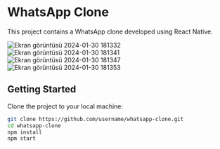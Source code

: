 
# WhatsApp Clone

This project contains a WhatsApp clone developed using React Native.



![Ekran görüntüsü 2024-01-30 181332](https://github.com/cngzhn06/ReactNative-WhatsAppClone/assets/95685025/ca69e25b-0b67-4dde-b539-978898dbfe6a)
![Ekran görüntüsü 2024-01-30 181341](https://github.com/cngzhn06/ReactNative-WhatsAppClone/assets/95685025/c7d75224-8256-4e49-8987-e831af0d2e20)
![Ekran görüntüsü 2024-01-30 181347](https://github.com/cngzhn06/ReactNative-WhatsAppClone/assets/95685025/92171e3f-8318-4022-bb01-483e18f073ad)
![Ekran görüntüsü 2024-01-30 181353](https://github.com/cngzhn06/ReactNative-WhatsAppClone/assets/95685025/70f6a225-f9fa-4020-a49b-5fd9335bcaf7)

## Getting Started

Clone the project to your local machine:

```bash
git clone https://github.com/username/whatsapp-clone.git
cd whatsapp-clone
npm install
npm start

